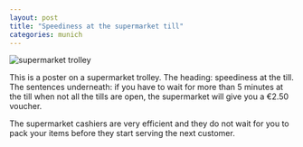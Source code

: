 ```yaml
---
layout: post
title: "Speediness at the supermarket till"
categories: munich
---
```

<img src="/sabbaticaldiary/images/2022-08-17.jpg" alt="supermarket trolley" class="center">

This is a poster on a supermarket trolley. The heading: speediness at the till. The sentences underneath: if you have to wait for more than 5 minutes at the till when not all the tills are open, the supermarket will give you a €2.50 voucher. 

The supermarket cashiers are very efficient and they do not wait for you to pack your items before they start serving the next customer.